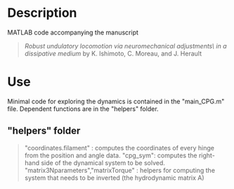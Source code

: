 # Description

MATLAB code accompanying the manuscript

> *Robust undulatory locomotion via neuromechanical adjustments\\ in a dissipative medium* by K. Ishimoto, C. Moreau, and J. Herault

# Use

Minimal code for exploring the dynamics is contained in the "main_CPG.m" file.
Dependent functions are in the "helpers" folder.

## "helpers" folder

> "coordinates.filament" : computes the coordinates of every hinge from the position and angle data.
> "cpg_sym": computes the right-hand side of the dynamical system to be solved.
>  "matrix3Nparameters","matrixTorque" : helpers for computing the system that needs to be inverted (the hydrodynamic matrix A)

